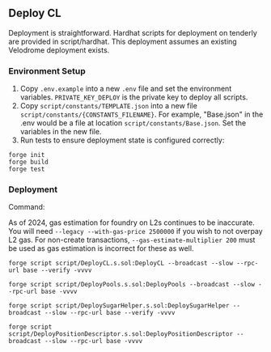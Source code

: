 ## Deploy CL

Deployment is straightforward. Hardhat scripts for deployment on tenderly are provided in script/hardhat.
This deployment assumes an existing Velodrome deployment exists.

### Environment Setup
1. Copy `.env.example` into a new `.env` file and set the environment variables. `PRIVATE_KEY_DEPLOY` is the private key to deploy all scripts.
2. Copy `script/constants/TEMPLATE.json` into a new file `script/constants/{CONSTANTS_FILENAME}`. For example, "Base.json" in the .env would be a file at location `script/constants/Base.json`. Set the variables in the new file.
3. Run tests to ensure deployment state is configured correctly:
```
forge init
forge build
forge test
```

### Deployment

Command:

As of 2024, gas estimation for foundry on L2s continues to be inaccurate. You will need `--legacy --with-gas-price 2500000` if you wish to not overpay L2 gas.
For non-create transactions, `--gas-estimate-multiplier 200` must be used as gas estimation is incorrect for these as well.

```
forge script script/DeployCL.s.sol:DeployCL --broadcast --slow --rpc-url base --verify -vvvv

forge script script/DeployPools.s.sol:DeployPools --broadcast --slow --rpc-url base -vvvv

forge script script/DeploySugarHelper.s.sol:DeploySugarHelper --broadcast --slow --rpc-url base --verify -vvvv

forge script script/DeployPositionDescriptor.s.sol:DeployPositionDescriptor --broadcast --slow --rpc-url base -vvvv
```
